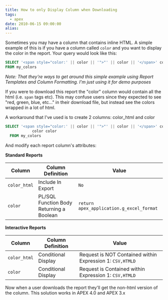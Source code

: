```yaml
---
title: How to only Display Column when Downloading
tags:
  - apex
date: 2010-06-15 09:00:00
alias:
---
```


Sometimes you may have a column that contains inline HTML. A simple example of this is if you have a column called `color` and you want to display the color in the report. Your query would look like this:
```sql
SELECT '<span style="color:' || color || '">"' || color || '</span>' color
FROM my_colors
```
_Note: That they're ways to get around this simple example using Report Templates and Column Formatting. I'm just using it for demo purposes_

If you were to download this report the "color" column would contain all the html (i.e. `span` tags etc). This may confuse users since they expected to see "red, green, blue, etc..." in their download file, but instead see the colors wrapped in a lot of html.

A workaround that I've used is to create 2 columns: color_html and color
```sql
SELECT '<span style="color:' || color || '">"' || color || '</span>' color_html,
            color color
  FROM my_colors
```
And modify each report column's attributes:

**Standard Reports**

Column | Column Definition | Value
--- | --- | ---
`color_html` | Include In Export | `No`
`color` | PL/SQL Function Body Returning a Boolean | `return apex_application.g_excel_format`


**Interactive Reports**

Column | Column Definition | Value
--- | --- | ---
`color_html` | Conditional Display | Request is NOT Contained within Expression 1: `CSV,HTMLD`
`color` | Conditional Display | Request is Contained within Expression 1: `CSV,HTMLD`


Now when a user downloads the report they'll get the non-html version of the column. This solution works in APEX 4.0 and APEX 3.x
